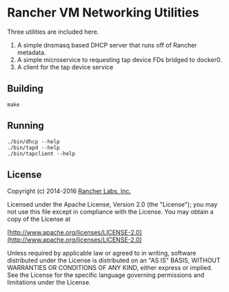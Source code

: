 Rancher VM Networking Utilities
========

Three utilities are included here.

1. A simple dnsmasq based DHCP server that runs off of Rancher metadata.
2. A simple microservice to requesting tap device FDs bridged to docker0.
3. A client for the tap device service

## Building

`make`

## Running

```
./bin/dhcp --help
./bin/tapd --help
./bin/tapclient --help
```

## License
Copyright (c) 2014-2016 [Rancher Labs, Inc.](http://rancher.com)

Licensed under the Apache License, Version 2.0 (the "License");
you may not use this file except in compliance with the License.
You may obtain a copy of the License at

[http://www.apache.org/licenses/LICENSE-2.0](http://www.apache.org/licenses/LICENSE-2.0)

Unless required by applicable law or agreed to in writing, software
distributed under the License is distributed on an "AS IS" BASIS,
WITHOUT WARRANTIES OR CONDITIONS OF ANY KIND, either express or implied.
See the License for the specific language governing permissions and
limitations under the License.
